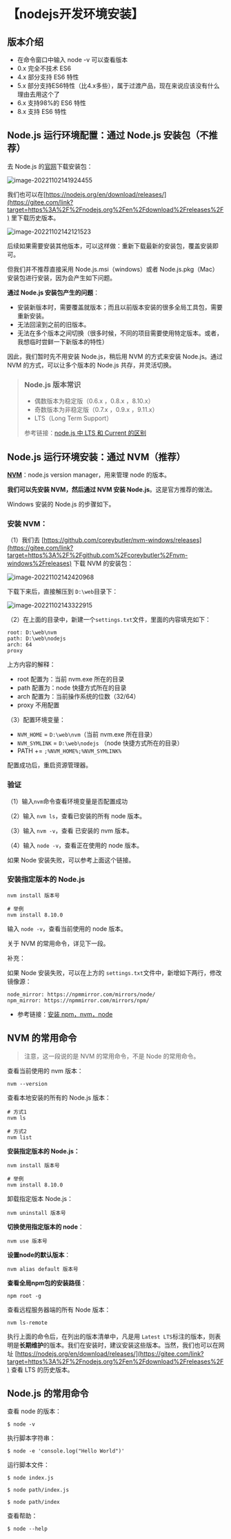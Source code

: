 # 【nodejs开发环境安装】

## 版本介绍

- 在命令窗口中输入 node -v 可以查看版本
- 0.x 完全不技术 ES6
- 4.x 部分支持 ES6 特性
- 5.x 部分支持ES6特性（比4.x多些），属于过渡产品，现在来说应该没有什么理由去用这个了
- 6.x 支持98%的 ES6 特性
- 8.x 支持 ES6 特性

## Node.js 运行环境配置：通过 Node.js 安装包（不推荐）

去 Node.js 的[官网](https://gitee.com/link?target=https%3A%2F%2Fnodejs.org%2Fen%2F)下载安装包：

![image-20221102141924455](https://gitee.com/river-ice/notes/raw/master/%E5%89%8D%E7%AB%AF/nodejs/%E5%A4%A7%E4%BD%AC/assets/baa4a48fa8ff1f6e0c463671d144ae9c1111e60c.png)

我们也可以在[https://nodejs.org/en/download/releases/](https://gitee.com/link?target=https%3A%2F%2Fnodejs.org%2Fen%2Fdownload%2Freleases%2F) 里下载历史版本。

![image-20221102142121523](https://gitee.com/river-ice/notes/raw/master/%E5%89%8D%E7%AB%AF/nodejs/%E5%A4%A7%E4%BD%AC/assets/ae6cded001336936a7580bbdff40d77214b0799c.png)

后续如果需要安装其他版本，可以这样做：重新下载最新的安装包，覆盖安装即可。

但我们并不推荐直接采用 Node.js.msi（windows）或者 Node.js.pkg（Mac） 安装包进行安装，因为会产生如下问题。

**通过 Node.js 安装包产生的问题**：

- 安装新版本时，需要覆盖就版本；而且以前版本安装的很多全局工具包，需要重新安装。
- 无法回滚到之前的旧版本。
- 无法在多个版本之间切换（很多时候，不同的项目需要使用特定版本。或者，我想临时尝鲜一下新版本的特性）

因此，我们暂时先不用安装 Node.js，稍后用 NVM 的方式来安装 Node.js。通过 NVM 的方式，可以让多个版本的 Node.js 共存，并灵活切换。

> ### Node.js 版本常识
>
> - 偶数版本为稳定版（0.6.x ，0.8.x ，8.10.x）
> - 奇数版本为非稳定版（0.7.x ，0.9.x ，9.11.x）
> - LTS（Long Term Support）
>
> 参考链接：[node.js 中 LTS 和 Current 的区别](https://gitee.com/link?target=https%3A%2F%2Fblog.csdn.net%2Fu012532033%2Farticle%2Fdetails%2F73332099)

## Node.js 运行环境安装：通过 NVM（推荐）

**[NVM](https://gitee.com/link?target=https%3A%2F%2Fgithub.com%2Fnvm-sh%2Fnvm)**：node.js version manager，用来管理 node 的版本。

**我们可以先安装 NVM，然后通过 NVM 安装 Node.js**。这是官方推荐的做法。

Windows 安装的 Node.js 的步骤如下。

### 安装 NVM：

（1）我们去 [https://github.com/coreybutler/nvm-windows/releases](https://gitee.com/link?target=https%3A%2F%2Fgithub.com%2Fcoreybutler%2Fnvm-windows%2Freleases) 下载 NVM 的安装包：

![image-20221102142420968](https://gitee.com/river-ice/notes/raw/master/%E5%89%8D%E7%AB%AF/nodejs/%E5%A4%A7%E4%BD%AC/assets/57f120a95801261ccefa395f7ed3f766fadb5332.png)

下载下来后，直接解压到 `D:\web`目录下：

![image-20221102143322915](https://gitee.com/river-ice/notes/raw/master/%E5%89%8D%E7%AB%AF/nodejs/%E5%A4%A7%E4%BD%AC/assets/9052989c7c1c99956b5ed5caafa46964867d0733.png)

（2）在上面的目录中，新建一个`settings.txt`文件，里面的内容填充如下：

```
root: D:\web\nvm
path: D:\web\nodejs
arch: 64
proxy
```

上方内容的解释：

- root 配置为：当前 nvm.exe 所在的目录
- path 配置为：node 快捷方式所在的目录
- arch 配置为：当前操作系统的位数（32/64）
- proxy 不用配置

（3）配置环境变量：

- `NVM_HOME` = `D:\web\nvm`（当前 nvm.exe 所在目录）
- `NVM_SYMLINK` = `D:\web\nodejs` （node 快捷方式所在的目录）
- PATH += `;%NVM_HOME%;%NVM_SYMLINK%`

配置成功后，重启资源管理器。

### 验证

（1）输入`nvm`命令查看环境变量是否配置成功

（2）输入 `nvm ls`，查看已安装的所有 node 版本。

（3）输入 `nvm -v`，查看 已安装的 nvm 版本。

（4）输入 `node -v`，查看正在使用的 node 版本。

如果 Node 安装失败，可以参考上面这个链接。

### 安装指定版本的 Node.js

```
nvm install 版本号

# 举例
nvm install 8.10.0
```

输入 `node -v`，查看当前使用的 node 版本。

关于 NVM 的常用命令，详见下一段。

补充：

如果 Node 安装失败，可以在上方的 `settings.txt`文件中，新增如下两行，修改镜像源：

```
node_mirror: https://npmmirror.com/mirrors/node/
npm_mirror: https://npmmirror.com/mirrors/npm/
```

- 参考链接：[安装 npm，nvm，node](https://gitee.com/link?target=https%3A%2F%2Fsegmentfault.com%2Fa%2F1190000011114680)

## NVM 的常用命令

> 注意，这一段说的是 NVM 的常用命令，不是 Node 的常用命令。

查看当前使用的 nvm 版本：

```
nvm --version
```

查看本地安装的所有的 Node.js 版本：

```
# 方式1
nvm ls

# 方式2
nvm list
```

**安装指定版本的 Node.js：**

```
nvm install 版本号

# 举例
nvm install 8.10.0
```

卸载指定版本 Node.js：

```
nvm uninstall 版本号
```

**切换使用指定版本的 node**：

```
nvm use 版本号
```

**设置node的默认版本**：

```
nvm alias default 版本号
```

**查看全局npm包的安装路径**：

```
npm root -g
```

查看远程服务器端的所有 Node 版本：

```
nvm ls-remote
```

执行上面的命令后，在列出的版本清单中，凡是用 `Latest LTS`标注的版本，则表明是**长期维护**的版本。我们在安装时，建议安装这些版本。当然，我们也可以在网址 [https://nodejs.org/en/download/releases/](https://gitee.com/link?target=https%3A%2F%2Fnodejs.org%2Fen%2Fdownload%2Freleases%2F) 查看 LTS 的历史版本。

## Node.js 的常用命令

查看 node 的版本：

```
$ node -v
```

执行脚本字符串：

```
$ node -e 'console.log("Hello World")'
```

运行脚本文件：

```
$ node index.js

$ node path/index.js

$ node path/index
```

查看帮助：

```
$ node --help
```